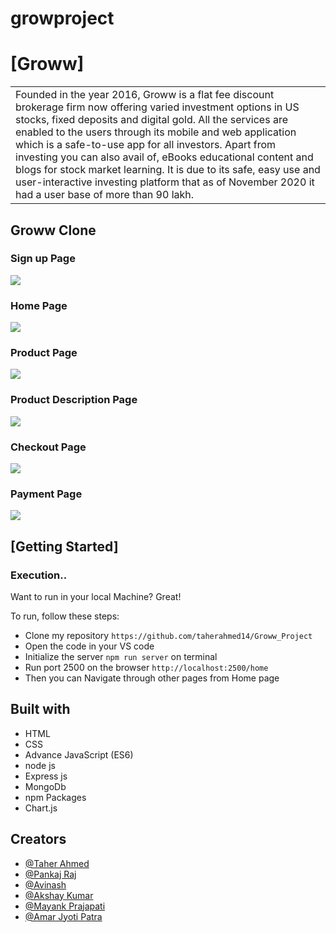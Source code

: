 # growproject
# [Groww]

<table>
<tr>
<td>
Founded in the year 2016, Groww is a flat fee discount brokerage firm now offering varied investment options in US stocks, fixed deposits and digital gold.
All the services are enabled to the users through its mobile and web application which is a safe-to-use app for all investors. Apart from investing you can also avail of, eBooks educational content and blogs for stock market learning. It is due to its safe, easy use and user-interactive investing platform that as of November 2020 it had a user base of more than 90 lakh. 

</td>
</tr>
</table>

## Groww Clone

### Sign up Page
![](https://github.com/taherahmed14/Groww-Clone/blob/main/Groww%20Clone%20Screenshots/Groww%20Signup.png)

### Home Page
![](https://github.com/taherahmed14/Groww-Clone/blob/main/Groww%20Clone%20Screenshots/Groww%20Home%20Page.png)

### Product Page
![](https://github.com/taherahmed14/Groww-Clone/blob/main/Groww%20Clone%20Screenshots/Groww%20Product%20Page.png)

### Product Description Page
![](https://github.com/taherahmed14/Groww-Clone/blob/main/Groww%20Clone%20Screenshots/Groww%20Product%20Description.png)

### Checkout Page
![](https://github.com/taherahmed14/Groww-Clone/blob/main/Groww%20Clone%20Screenshots/Groww%20Cart%20Page.png)

### Payment Page
![](https://github.com/taherahmed14/Groww-Clone/blob/main/Groww%20Clone%20Screenshots/Groww%20Payment%20Page.png)



## [Getting Started]

### Execution..
Want to run in your local Machine? Great!

To run, follow these steps:

- Clone my repository `https://github.com/taherahmed14/Groww_Project`
- Open the code in your VS code
- Initialize the server `npm run server` on terminal
- Run port 2500 on the browser `http://localhost:2500/home`
- Then you can Navigate through other pages from Home page


## Built with 

- HTML
- CSS
- Advance JavaScript (ES6)
- node js
- Express js
- MongoDb
- npm Packages
- Chart.js

## Creators

- [@Taher Ahmed](https://github.com/taherahmed14)
- [@Pankaj Raj](https://github.com/Ipankaj07)
- [@Avinash](https://github.com/abhi103767)
- [@Akshay Kumar](https://github.com/AkshaykumarG26)
- [@Mayank Prajapati](https://github.com/Mayankpraja123)
- [@Amar Jyoti Patra](https://github.com/amarjyotipatra)



